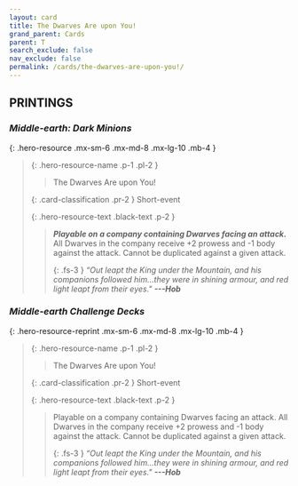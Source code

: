 ```yaml
---
layout: card
title: The Dwarves Are upon You!
grand_parent: Cards
parent: T
search_exclude: false
nav_exclude: false
permalink: /cards/the-dwarves-are-upon-you!/
---
```


## PRINTINGS


### _Middle-earth: Dark Minions_

{: .hero-resource .mx-sm-6 .mx-md-8 .mx-lg-10 .mb-4 }
> {: .hero-resource-name .p-1 .pl-2 }
> > <div class="card-mp"></div>
> > <div class="card-name">The Dwarves Are upon You!</div>
>
> {: .card-classification .pr-2 }
> Short-event
>
> {: .hero-resource-text .black-text .p-2 }
> > ***Playable on a company containing Dwarves facing an attack.*** All Dwarves in the company receive +2 prowess and -1 body against the attack. Cannot be duplicated against a given attack. 
> > 
> > {: .fs-3 } 
> > _“Out leapt the King under the Mountain, and his companions followed him...they were in shining armour, and red light leapt from their eyes."_ ***---&#65279;Hob*** 
> 

### _Middle-earth Challenge Decks_

{: .hero-resource-reprint .mx-sm-6 .mx-md-8 .mx-lg-10 .mb-4 }
> {: .hero-resource-name .p-1 .pl-2 }
> > <div class="card-mp"></div>
> > <div class="card-name">The Dwarves Are upon You!</div>
>
> {: .card-classification .pr-2 }
> Short-event
>
> {: .hero-resource-text .black-text .p-2 }
> > Playable on a company containing Dwarves facing an attack. All Dwarves in the company receive +2 prowess and -1 body against the attack. Cannot be duplicated against a given attack. 
> > 
> > {: .fs-3 } 
> > _“Out leapt the King under the Mountain, and his companions followed him...they were in shining armour, and red light leapt from their eyes."_ ***---&#65279;Hob*** 
> 
